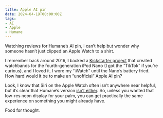 ```yaml
---
title: Apple AI pin
date: 2024-04-19T00:00:00Z
tags:
- AI
- Apple
- Humane
---
```

Watching reviews for Humane’s AI pin, I can’t help but wonder why someone hasn’t just clipped an Apple Watch to a shirt.

I remember back around 2016, I backed a <a href="https://www.kickstarter.com/projects/1104350651/tiktok-lunatik-multi-touch-watch-kits" target="_blank" rel="noopener">Kickstarter project</a> that created watchbands for the fourth-generation iPod Nano (I got the “TikTok” if you’re curious), and I loved it. I wore my “iWatch” until the Nano’s battery fried. How hard would it be to make an “unofficial” Apple AI pin?

Look, I know that Siri on the Apple Watch often isn’t anywhere near helpful, but it’s clear that Humane’s version <a href="https://www.tomsguide.com/ai/humane-ai-pin-review-roundup-this-is-a-disaster" target="_blank" rel="noopener">isn’t either</a>. So, unless you wanted that low-res neon display for your palm, you can get practically the same experience on something you might already have.

Food for thought.
